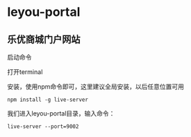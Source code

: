 # leyou-portal
## 乐优商城门户网站

启动命令


打开terminal

安装，使用npm命令即可，这里建议全局安装，以后任意位置可用

```
npm install -g live-server
```

我们进入leyou-portal目录，输入命令：

```
live-server --port=9002
```




